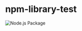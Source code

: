 # npm-library-test

![Node.js Package](https://github.com/pawgame/npm-library-test/workflows/Node.js%20Package/badge.svg?branch=master)